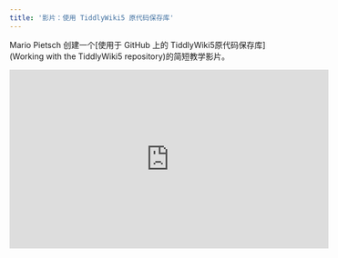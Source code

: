 ```yaml
---
title: '影片：使用 TiddlyWiki5 原代码保存库'
---
```


Mario Pietsch 创建一个[使用于 GitHub 上的 TiddlyWiki5原代码保存库](Working with the TiddlyWiki5 repository)的简短教学影片。

<iframe width="560" height="315" src="https://www.youtube.com/embed/6ElUruH92tc" frameborder="0" allowfullscreen></iframe>
